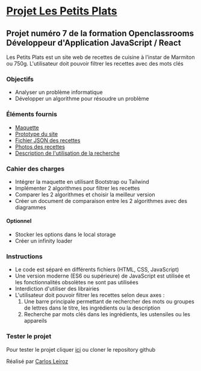 # [Projet Les Petits Plats](https://karlito14.github.io/projet7LesPetitsPlats/)

## Projet numéro 7 de la formation Openclassrooms Développeur d'Application JavaScript / React

Les Petits Plats est un site web de recettes de cuisine à l’instar de Marmiton ou 750g. L'utilisateur doit pouvoir filtrer les recettes avec des mots clés

### Objectifs

- Analyser un problème informatique
- Développer un algorithme pour résoudre un problème

### Éléments fournis

- [Maquette](https://www.figma.com/file/LY5VQTAqnrAf0bWObOBrt8/Les-petits-plats---Maquette-2.0?type=design&node-id=92376-417&mode=design&t=sz0FDU939hXmx72e-0)
- [Prototype du site](https://www.figma.com/proto/LY5VQTAqnrAf0bWObOBrt8/Les-petits-plats---Maquette-2.0?type=design&node-id=92376-418&t=mOrVx4khBk3i8qwT-0&scaling=min-zoom&page-id=0%3A1&starting-point-node-id=92376%3A418)
- [Fichier JSON des recettes](https://github.com/OpenClassrooms-Student-Center/PetitsPlats2.0)
- [Photos des recettes](https://course.oc-static.com/projects/516_JS/P7/Photos+P7+JS+Les+petits+plats.zip)
- [Description de l'utilisation de la recherche](https://course.oc-static.com/projects/516_JS/P7/Cas+d%E2%80%99utilisation+%2303+_+Filtrer+les+recettes+dans+l%E2%80%99interface+utilisateur+-+Front-end+P6+(Algorithms)+.pdf)

### Cahier des charges

- Intégrer la maquette en utilisant Bootstrap ou Tailwind
- Implémenter 2 algorithmes pour filtrer les recettes
- Comparer les 2 algorithmes et choisir la meilleur version
- Créer un document de comparaison entre les 2 algorithmes avec des diagrammes

#### Optionnel
- Stocker les options dans le local storage
- Créer un infinity loader

### Instructions

- Le code est séparé en différents fichiers (HTML, CSS, JavaScript)
- Une version moderne (ES6 ou supérieure) de JavaScript est utilisée et les fonctionnalités obsolètes ne sont pas utilisées
- Interdiction d'utiliser des librairies
- L'utilisateur doit pouvoir filtrer les recettes selon deux axes : 
    1. Une barre principale permettant de rechercher des mots ou groupes de lettres dans le titre, les ingrédients ou la description
    2. Recherche par mots clés dans les ingrédients, les ustensiles ou les appareils

### Tester le projet

Pour tester le projet cliquer [ici](https://karlito14.github.io/projet7LesPetitsPlats/) ou cloner le repository github

Réalisé par [Carlos Leiroz](https://www.linkedin.com/in/carlos-leiroz/)
